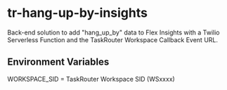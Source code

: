 # tr-hang-up-by-insights
Back-end solution to add "hang_up_by" data to Flex Insights with a Twilio Serverless Function and the TaskRouter Workspace Callback Event URL.

## Environment Variables
WORKSPACE_SID = TaskRouter Workspace SID (WSxxxx)
